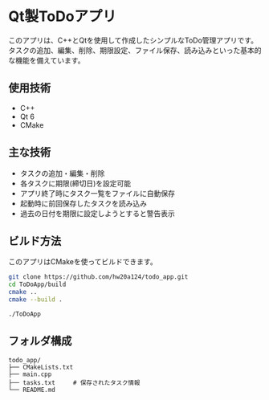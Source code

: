 # Qt製ToDoアプリ

このアプリは、C++とQtを使用して作成したシンプルなToDo管理アプリです。タスクの追加、編集、削除、期限設定、ファイル保存、読み込みといった基本的な機能を備えています。

## 使用技術

- C++
- Qt 6
- CMake

## 主な技術

- タスクの追加・編集・削除
- 各タスクに期限(締切日)を設定可能
- アプリ終了時にタスク一覧をファイルに自動保存
- 起動時に前回保存したタスクを読み込み
- 過去の日付を期限に設定しようとすると警告表示

## ビルド方法

このアプリはCMakeを使ってビルドできます。

```bash
git clone https://github.com/hw20a124/todo_app.git
cd ToDoApp/build
cmake ..
cmake --build .

./ToDoApp
```

## フォルダ構成
```
todo_app/
├── CMakeLists.txt
├── main.cpp
├── tasks.txt     # 保存されたタスク情報
└── README.md
```

